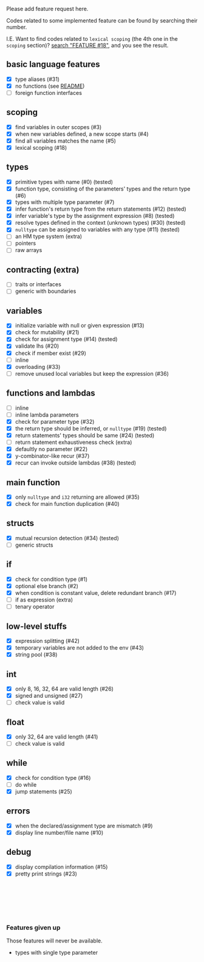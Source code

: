 
Please add feature request here.

Codes related to some implemented feature can be found by searching their number.

I.E. Want to find codes related to `lexical scoping` (the 4th one in the `scoping` section)?
[search "FEATURE \#18"](https://github.com/Cm-lang/Cmc/search?utf8=%E2%9C%93&q=%22FEATURE+%2318%22),
and you see the result.

## basic language features

+ [X] type aliases (#31)
+ [X] no functions (see [README](./README.md))
+ [ ] foreign function interfaces

## scoping

+ [X] find variables in outer scopes (#3)
+ [X] when new variables defined, a new scope starts (#4)
+ [X] find all variables matches the name (#5)
+ [X] lexical scoping (#18)

## types

+ [X] primitive types with name (#0) (tested)
+ [X] function type, consisting of the parameters' types and the return type (#6)
+ [X] types with multiple type parameter (#7)
+ [X] infer function's return type from the return statements (#12) (tested)
+ [X] infer variable's type by the assignment expression (#8) (tested)
+ [X] resolve types defined in the context (unknown types) (#30) (tested)
+ [X] `nulltype` can be assigned to variables with any type (#11) (tested)
+ [ ] an HM type system (extra)
+ [ ] pointers
+ [ ] raw arrays

## contracting (extra)

+ [ ] traits or interfaces
+ [ ] generic with boundaries

## variables

+ [X] initialize variable with null or given expression (#13)
+ [X] check for mutability (#21)
+ [X] check for assignment type (#14) (tested)
+ [X] validate lhs (#20)
+ [X] check if member exist (#29)
+ [ ] inline
+ [X] overloading (#33)
+ [ ] remove unused local variables but keep the expression (#36)

## functions and lambdas

+ [ ] inline
+ [ ] inline lambda parameters
+ [X] check for parameter type (#32)
+ [X] the return type should be inferred, or `nulltype` (#19) (tested)
+ [X] return statements' types should be same (#24) (tested)
+ [ ] return statement exhaustiveness check (extra)
+ [X] defaultly no parameter (#22)
+ [X] y-combinator-like recur (#37)
+ [X] recur can invoke outside lambdas (#38) (tested)

## main function

+ [X] only `nulltype` and `i32` returning are allowed (#35)
+ [X] check for main function duplication (#40)

## structs

+ [X] mutual recursion detection (#34) (tested)
+ [ ] generic structs

## if

+ [X] check for condition type (#1)
+ [X] optional else branch (#2)
+ [X] when condition is constant value, delete redundant branch (#17)
+ [ ] if as expression (extra)
+ [ ] tenary operator

## low-level stuffs

+ [X] expression splitting (#42)
+ [X] temporary variables are not added to the env (#43)
+ [X] string pool (#38)

## int

+ [X] only 8, 16, 32, 64 are valid length (#26)
+ [X] signed and unsigned (#27)
+ [ ] check value is valid

## float

+ [X] only 32, 64 are valid length (#41)
+ [ ] check value is valid

## while

+ [X] check for condition type (#16)
+ [ ] do while
+ [X] jump statements (#25)

## errors

+ [X] when the declared/assignment type are mismatch (#9)
+ [X] display line number/file name (#10)

## debug

+ [X] display compilation information (#15)
+ [X] pretty print strings (#23)

<br/><br/><br/><br/><br/>

### Features given up

Those features will never be available.

+ types with single type parameter

